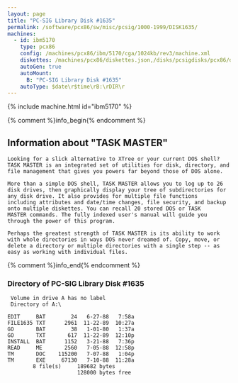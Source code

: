 ```yaml
---
layout: page
title: "PC-SIG Library Disk #1635"
permalink: /software/pcx86/sw/misc/pcsig/1000-1999/DISK1635/
machines:
  - id: ibm5170
    type: pcx86
    config: /machines/pcx86/ibm/5170/cga/1024kb/rev3/machine.xml
    diskettes: /machines/pcx86/diskettes.json,/disks/pcsigdisks/pcx86/diskettes.json
    autoGen: true
    autoMount:
      B: "PC-SIG Library Disk #1635"
    autoType: $date\r$time\rB:\rDIR\r
---
```


{% include machine.html id="ibm5170" %}

{% comment %}info_begin{% endcomment %}

## Information about "TASK MASTER"

    Looking for a slick alternative to XTree or your current DOS shell?
    TASK MASTER is an integrated set of utilities for disk, directory, and
    file management that gives you powers far beyond those of DOS alone.
    
    More than a simple DOS shell, TASK MASTER allows you to log up to 26
    disk drives, then graphically display your tree of subdirectories for
    any disk drive. It also provides for multiple file functions
    including attributes and date/time changes, file security, and backup
    onto multiple diskettes. You can recall 20 stored DOS or TASK
    MASTER commands. The fully indexed user's manual will guide you
    through the power of this program.
    
    Perhaps the greatest strength of TASK MASTER is its ability to work
    with whole directories in ways DOS never dreamed of. Copy, move, or
    delete a directory or multiple directories with a single step -- as
    easy as working with individual files.
{% comment %}info_end{% endcomment %}


### Directory of PC-SIG Library Disk #1635

     Volume in drive A has no label
     Directory of A:\

    EDIT     BAT        24   6-27-88   7:58a
    FILE1635 TXT      2961  11-22-89  10:27a
    GO       BAT        38   1-01-80   1:37a
    GO       TXT       617  11-22-89  12:10p
    INSTALL  BAT      1152   3-21-88   7:36p
    READ     ME       2560   7-05-88  12:58p
    TM       DOC    115200   7-07-88   1:04p
    TM       EXE     67130   7-10-88  11:28a
            8 file(s)     189682 bytes
                          128000 bytes free
